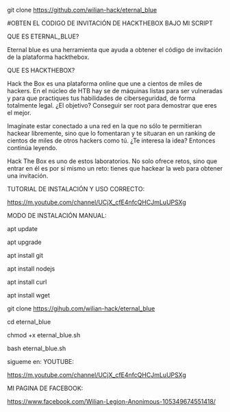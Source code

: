 

git clone https://github.com/wilian-hack/eternal_blue

#OBTEN EL CODIGO DE INVITACIÓN DE HACKTHEBOX BAJO MI SCRIPT

QUE ES ETERNAL_BLUE?

Eternal blue es una herramienta que ayuda a
obtener el código de invitación de la plataforma
hackthebox.

 QUE ES HACKTHEBOX?

Hack the Box es una plataforma online que une a cientos de miles de hackers. En el núcleo de HTB hay se de máquinas listas para ser vulneradas y para que practiques tus habilidades de ciberseguridad, de forma totalmente legal. ¿El objetivo? Conseguir ser root para demostrar que eres el mejor.

Imagínate estar conectado a una red en la que no sólo te permitieran hackear libremente, sino que lo fomentaran y te situaran en un ranking de cientos de miles de otros hackers como tú. ¿Te interesa la idea? Entonces continúa leyendo.

Hack The Box  es uno de estos laboratorios.
 No solo ofrece retos, sino que entrar en él 
es por sí mismo un reto: tienes que hackear la
 web para obtener una invitación.

TUTORIAL DE INSTALACIÓN Y USO CORRECTO:

https://m.youtube.com/channel/UCjX_cfE4nfcQHCJmLuUPSXg

MODO DE INSTALACIÓN MANUAL:

apt update 

apt upgrade

apt install git

apt install nodejs

apt install curl

apt install wget

git clone https://gihub.com/wilian-hack/eternal_blue

cd eternal_blue

chmod +x eternal_blue.sh

bash eternal_blue.sh

sigueme en:
    YOUTUBE:

https://m.youtube.com/channel/UCjX_cfE4nfcQHCJmLuUPSXg

 MI PAGINA DE FACEBOOK:

https://www.facebook.com/Wilian-Legion-Anonimous-105349674551418/
